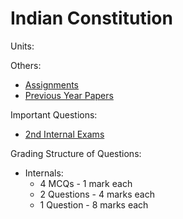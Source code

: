 # Indian Constitution

Units:

Others: 
- [Assignments](assignments/index.md) 
- [Previous Year Papers](pyq/marchapril2023.md)

Important Questions:
- [2nd Internal Exams](imp2.md)

Grading Structure of Questions:
- Internals:
    - 4 MCQs - 1 mark each
    - 2 Questions - 4 marks each
    - 1 Question - 8 marks each